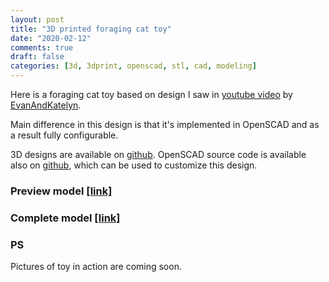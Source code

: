 ```yaml
---
layout: post
title: "3D printed foraging cat toy"
date: "2020-02-12"
comments: true
draft: false
categories: [3d, 3dprint, openscad, stl, cad, modeling]
---
```


Here is a foraging cat toy based on design I saw in [youtube video](https://www.youtube.com/watch?v=Su1XqO96X2Y) by [EvanAndKatelyn](https://www.youtube.com/channel/UCUuMYw2l2UeWyTGYixYfRCA).

<!--more-->

Main difference in this design is that it's implemented in OpenSCAD and as a result fully configurable.

3D designs are available on [github](https://github.com/Gonzih/scad-library/blob/master/stl/foraging_cat_toy.stl).
OpenSCAD source code is available also on [github](https://github.com/Gonzih/scad-library/blob/master/foraging_cat_toy.scad),
which can be used to customize this design.

### Preview model [[link]](https://github.com/Gonzih/scad-library/blob/master/stl/foraging_cat_toy_preview.stl)
<script src="https://embed.github.com/view/3d/Gonzih/scad-library/master/stl/foraging_cat_toy_preview.stl?width=600"></script>

### Complete model [[link]](https://github.com/Gonzih/scad-library/blob/master/stl/foraging_cat_toy.stl)
<script src="https://embed.github.com/view/3d/Gonzih/scad-library/master/stl/foraging_cat_toy.stl?width=600"></script>

### PS
Pictures of toy in action are coming soon.

